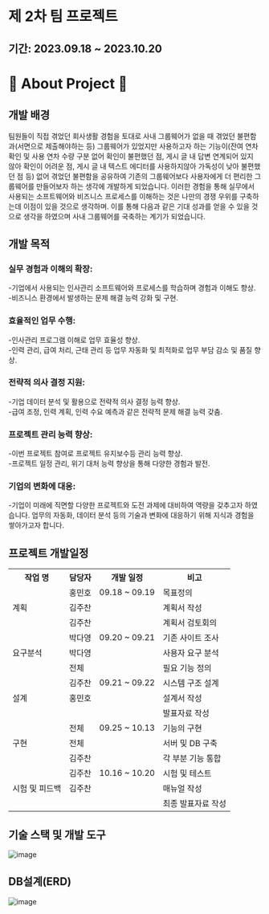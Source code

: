 
<div>
  <h1>제 2차 팀 프로젝트</h1>
  <h2>기간: 2023.09.18 ~ 2023.10.20</h2>
</div>

# 🙋 About Project 🙋
<div style="text-align: left;" style="display:flex; flex-direction:row;">
<h2>개발 배경</h2>
    <div>팀원들이 직접 겪었던 회사생활 경험을 토대로 사내 그룹웨어가 없을 때 겪었던 불편함과(서면으로 제출해야하는 등) 그룹웨어가 있었지만 사용하고자 하는 기능이(잔여 연차 확인 및 사용 연차 수량 구분 없어 확인이 불편했던 점, 게시 글 내 답변 연계되어 있지 않아 확인이 어려운 점, 게시 글 내 텍스트 에디터를 사용하지않아 가독성이 낮아 불편했던 점 등) 없어 겪었던 불편함을 공유하여 기존의 그룹웨어보다 사용자에게 더 편리한 그룹웨어를 만들어보자 하는 생각에 개발하게 되었습니다. 
이러한 경험을 통해 실무에서 사용되는 소프트웨어와 비즈니스 프로세스를 이해하는 것은 나만의 경쟁 우위를 구축하는데 이점이 있을 것으로 생각하며. 이를 통해 다음과 같은 기대 성과를 얻을 수 있을 것으로 생각을 하였으며 사내 그룹웨어를 국축하는 계기가 되었습니다.
</div>
<h2>개발 목적</h2>
<div>
<h3>실무 경험과 이해의 확장:</h3>
<div>-기업에서 사용되는 인사관리 소프트웨어와 프로세스를 학습하며 경험과 이해도 향상.</div>
<div>-비즈니스 환경에서 발생하는 문제 해결 능력 강화 및 구현.</div>
<h3>효율적인 업무 수행:</h3> 
<div>-인사관리 프로그램 이해로 업무 효율성 향상.</div>
<div>-인력 관리, 급여 처리, 근태 관리 등 업무 자동화 및 최적화로 업무 부담 감소 및 품질 향상.</div>
<h3>전략적 의사 결정 지원:</h3> 
<div>-기업 데이터 분석 및 활용으로 전략적 의사 결정 능력 향상.</div>
<div>-급여 조정, 인력 계획, 인력 수요 예측과 같은 전략적 문제 해결 능력 갖춤.</div>
<h3>프로젝트 관리 능력 향상:</h3> 
<div>-이번 프로젝트 참여로 프로젝트 유지보수등 관리 능력 향상.</div>
<div>-프로젝트 일정 관리, 위기 대처 능력 향상을 통해 다양한 경험과 발전.</div>
<h3>기업의 변화에 대응:</h3> 
<div>-기업이 미래에 직면할 다양한 프로젝트와 도전 과제에 대비하여 역량을 갖추고자 하였습니다. 업무의 자동화, 데이터 분석 등의 기술과 변화에 대응하기 위해 지식과 경험을 쌓아가고자 합니다.</div>
</div>

## 프로젝트 개발일정
<table>
  <tr>
    <th>작업 명</th>
    <th>담당자</th>
    <th>개발 일정</th>
    <th>비고</th>
  </tr>
  <tr>
    <td rowspan="3">계획</td>
    <td>홍민호</td>
    <td>09.18 ~ 09.19</td>
    <td>목표정의</td>
  </tr>
  <tr>
    <td>김주찬</td>
    <td></td>
    <td>계획서 작성</td>
  </tr>
  <tr>
    <td>김주찬</td>
    <td></td>
    <td>계획서 검토회의</td>
  </tr>
  <tr>
    <td rowspan="3">요구분석</td>
    <td>박다영</td>
    <td>09.20 ~ 09.21</td>
    <td>기존 사이트 조사</td>
  </tr>
  <tr>
    <td>박다영</td>
    <td></td>
    <td>사용자 요구 분석</td>
  </tr>
  <tr>
    <td>전체</td>
    <td></td>
    <td>필요 기능 정의</td>
  </tr>
  <tr>
    <td rowspan="3">설계</td>
    <td>김주찬</td>
    <td>09.21 ~ 09.22</td>
    <td>시스템 구조 설계</td>
  </tr>
  <tr>
    <td>홍민호</td>
    <td></td>
    <td>설계서 작성</td>
  </tr>
  <tr>
    <td></td>
    <td></td>
    <td>발표자료 작성</td>
  </tr>
  <tr>
    <td rowspan="3">구현</td>
    <td>전체</td>
    <td>09.25 ~ 10.13</td>
    <td>기능의 구현</td>
  </tr>
  <tr>
    <td>전체</td>
    <td></td>
    <td>서버 및 DB 구축</td>
  </tr>
  <tr>
    <td>김주찬</td>
    <td></td>
    <td>각 부분 기능 통합</td>
  </tr>
  <tr>
    <td rowspan="3">시험 및 피드백</td>
    <td>김주찬</td>
    <td>10.16 ~ 10.20</td>
    <td>시험 및 테스트</td>
  </tr>
  <tr>
    <td>김주찬</td>
    <td></td>
    <td>매뉴얼 작성</td>
  </tr>
  <tr>
    <td></td>
    <td></td>
    <td>최종 발표자료 작성</td>
  </tr>
</table>

## 기술 스택 및 개발 도구
![image](https://github.com/Hong5743/ownote/assets/136396772/3fa03e47-ba5d-4613-a2a1-4e99ce07dd8c)

## DB설계(ERD)
![image](https://github.com/Hong5743/ownote/assets/136396772/b5ca7ed5-ec1b-4961-a0da-515409430f6b)



